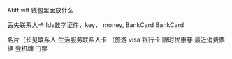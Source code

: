 Atitt wlt 钱包里面放什么

丢失联系人卡
Ids数字证件，key，
money, BankCard
BankCard

名片（长见联系人
生活服务联系人卡
（旅游 visa 银行卡
限时优惠卷
最近消费票据
登机牌 门票


